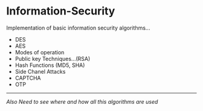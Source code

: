 # Information-Security
Implementation of basic information security algorithms...

<ul>
  <li>DES</li>
  <li>AES</li>
  <li>Modes of operation</li>
  <li>Public key Techniques...(RSA)</li>
  <li>Hash Functions (MD5, SHA)</li>
  <li>Side Chanel Attacks</li>
  <li>CAPTCHA</li>
  <li>OTP</li>
</ul>

<hr>

<i>Also Need to see where and how all this algorithms are used</i>
